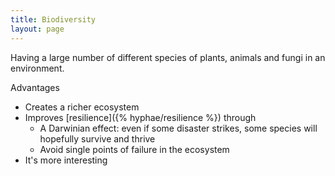 ```yaml
---
title: Biodiversity
layout: page
---
```


Having a large number of different species of
plants, animals and fungi in an environment.

Advantages

- Creates a richer ecosystem
- Improves [resilience]({% hyphae/resilience %}) through
   - A Darwinian effect: even if some disaster strikes, some species will hopefully survive and thrive
   - Avoid single points of failure in the ecosystem
- It's more interesting